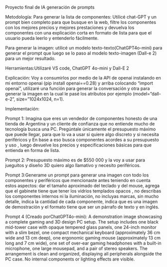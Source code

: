 Proyecto final de IA generación de prompts 


Metodología:
Para generar la lista de componentes: Utilicé chat-GPT y un prompt bien completo para que busque en la web, filtre los componentes con los mejores precios y mejores prestaciones y devuelva los componentes con una explicación corta en formato de lista para que el usuario pueda leerlo y entenderlo fácilmente.

Para generar la imagen: utilicé un modelo texto-texto(ChatGPT4o-mini) para generar el prompt que luego se lo paso al modelo texto-imagen (Dall-e 2) para un mejor resultado.

Herramientas:Utilizaré VS code, ChatGPT 4o-mini y Dall-E 2

Explicación: Voy a consumirlos por medio de la API de openai instalando en mi entorno openai (pip install openai==0.28) y arriba colocando “import openai”, utilizaré una función para generar la conversación  y otra para generar la imagen en la cual le pasé los atributos por ejemplo (model=”dall-e-2”, size=”1024x1024, n=1).



Implementación:

Prompt 1: Imagina que eres un vendedor de componentes honesto de una tienda de Argentina y un cliente de confianza que no entiende mucho de tecnología busca una PC. Pregúntale únicamente el presupuesto máximo que puede llegar, para que lo va a usar si quiere algo discreto y si necesita periféricos y En base a eso busca componentes acordes a su presupuesto y uso , luego devuelve los precios y especificaciones básicas para que entienda en forma de lista.


Prompt 2: Presupuesto máximo es de $550 000 y la voy a usar para jueguitos y diseño 3D quiero algo llamativo y necesito periféricos.

Prompt 3:Generame un prompt para generar una imagen con todo los componentes y periféricos que mencionaste antes teniendo en cuenta estos aspectos: dar el tamaño aproximado del teclado y del mouse, agrega que el gabinete tiene que tener los vidrios templados opacos , no describas los componentes internos ni la iluminación, no incluyas marcas, sin mucho detalle, indica la cantidad de cada componente, indica que es una imagen de demostración y el formato tiene que ser un párrafo de texto y en inglés.

Prompt 4 (Creado porChatGPT4o-mini): A demonstration image showcasing a complete gaming and 3D design PC setup. The setup includes one black mid-tower case with opaque tempered glass panels, one 24-inch monitor with a slim bezel, one compact mechanical keyboard (approximately 36 cm wide and 13 cm deep), one ergonomic gaming mouse (approximately 13 cm long and 7 cm wide), one set of over-ear gaming headphones with a built-in microphone, one large mousepad, and a pair of stereo speakers. The arrangement is clean and organized, displaying all peripherals alongside the PC case. No internal components or lighting effects are visible.
 




